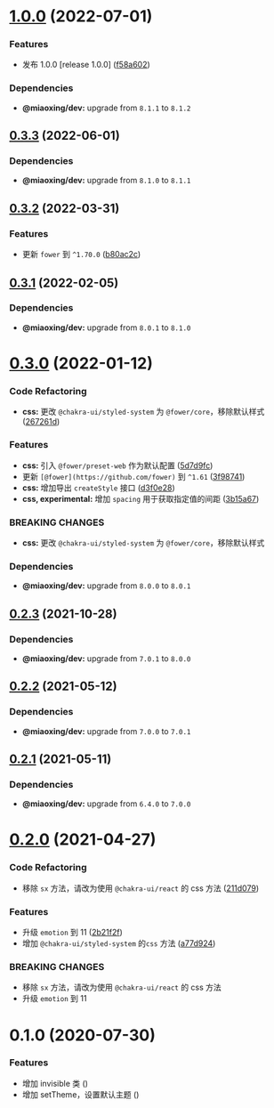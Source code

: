 # [1.0.0](https://github.com/miaoxing/mxjs-css/compare/v0.3.3...v1.0.0) (2022-07-01)


### Features

* 发布 1.0.0 [release 1.0.0] ([f58a602](https://github.com/miaoxing/mxjs-css/commit/f58a602f8dd6da60a0916a4574a173c0fa6adc4a))





### Dependencies

* **@miaoxing/dev:** upgrade from `8.1.1` to `8.1.2`

## [0.3.3](https://github.com/miaoxing/mxjs-css/compare/v0.3.2...v0.3.3) (2022-06-01)





### Dependencies

* **@miaoxing/dev:** upgrade from `8.1.0` to `8.1.1`

## [0.3.2](https://github.com/miaoxing/mxjs-css/compare/v0.3.1...v0.3.2) (2022-03-31)


### Features

* 更新 `fower` 到 `^1.70.0` ([b80ac2c](https://github.com/miaoxing/mxjs-css/commit/b80ac2ca46c47bc8bd22d7392717bc50e4945ba3))

## [0.3.1](https://github.com/miaoxing/mxjs-css/compare/v0.3.0...v0.3.1) (2022-02-05)





### Dependencies

* **@miaoxing/dev:** upgrade from `8.0.1` to `8.1.0`

# [0.3.0](https://github.com/miaoxing/mxjs-css/compare/v0.2.3...v0.3.0) (2022-01-12)


### Code Refactoring

* **css:** 更改 `@chakra-ui/styled-system` 为 `@fower/core`，移除默认样式 ([267261d](https://github.com/miaoxing/mxjs-css/commit/267261d6e943ce8198c9f30cc7fd2fd4ab917548))


### Features

* **css:** 引入 `@fower/preset-web` 作为默认配置 ([5d7d9fc](https://github.com/miaoxing/mxjs-css/commit/5d7d9fc90808d67ee7bb864c37d0fb0f1a92403a))
* 更新 `[@fower](https://github.com/fower)` 到 `^1.61` ([3f98741](https://github.com/miaoxing/mxjs-css/commit/3f987411a5405bccf9f437fd36372af3abbb304b))
* **css:** 增加导出 `createStyle` 接口 ([d3f0e28](https://github.com/miaoxing/mxjs-css/commit/d3f0e2848ab3b844585103d7a9946550698b497b))
* **css, experimental:** 增加 `spacing` 用于获取指定值的间距 ([3b15a67](https://github.com/miaoxing/mxjs-css/commit/3b15a67009b075a0d099ea5af47d2d7bd3c9333b))


### BREAKING CHANGES

* **css:** 更改 `@chakra-ui/styled-system` 为 `@fower/core`，移除默认样式





### Dependencies

* **@miaoxing/dev:** upgrade from `8.0.0` to `8.0.1`

## [0.2.3](https://github.com/miaoxing/mxjs-css/compare/v0.2.2...v0.2.3) (2021-10-28)





### Dependencies

* **@miaoxing/dev:** upgrade from `7.0.1` to `8.0.0`

## [0.2.2](https://github.com/miaoxing/mxjs-css/compare/v0.2.1...v0.2.2) (2021-05-12)





### Dependencies

* **@miaoxing/dev:** upgrade from `7.0.0` to `7.0.1`

## [0.2.1](https://github.com/miaoxing/mxjs-css/compare/v0.2.0...v0.2.1) (2021-05-11)





### Dependencies

* **@miaoxing/dev:** upgrade from `6.4.0` to `7.0.0`

# [0.2.0](https://github.com/miaoxing/mxjs-css/compare/v0.1.0...v0.2.0) (2021-04-27)


### Code Refactoring

* 移除 `sx` 方法，请改为使用 `@chakra-ui/react` 的 css 方法 ([211d079](https://github.com/miaoxing/mxjs-css/commit/211d0798f4c6e6c0e8aede5ce720e8872cbf0d6d))


### Features

* 升级 `emotion` 到 11 ([2b21f2f](https://github.com/miaoxing/mxjs-css/commit/2b21f2f80b4a511bdf2b7174c0b021293b754ca1))
* 增加 `@chakra-ui/styled-system` 的`css` 方法 ([a77d924](https://github.com/miaoxing/mxjs-css/commit/a77d924786db5bcbb8dfa14d5cf23a82d5938722))


### BREAKING CHANGES

* 移除 `sx` 方法，请改为使用 `@chakra-ui/react` 的 css 方法
* 升级 `emotion` 到 11

# 0.1.0 (2020-07-30)


### Features

* 增加 invisible 类 ([](https://github.com/miaoxing/mxjs-css/commit/))
* 增加 setTheme，设置默认主题 ([](https://github.com/miaoxing/mxjs-css/commit/))
